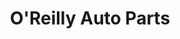 ---
title: "O'Reilly Auto Parts"
url: /albuquerque/oreilly-auto-parts-central-avenue-southeast/
shop: Autoteile
---
